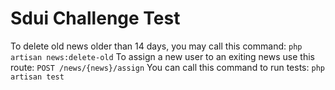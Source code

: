 # Sdui Challenge Test
To delete old news older than 14 days, you may call this command:
```php artisan news:delete-old```
To assign a new user to an exiting news use this route:
```POST /news/{news}/assign```
You can call this command to run tests:
```php artisan test```